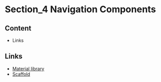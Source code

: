 # Section_4 Navigation Components

## Content

- Links

## Links

- [Material library](https://docs.flutter.io/flutter/material/material-library.html)
- [Scaffold](https://docs.flutter.io/flutter/material/Scaffold-class.html)